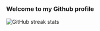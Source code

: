 ### Welcome to my Github profile

![GitHub streak stats](https://streak-stats.demolab.com/?user=ozgeuy)  
